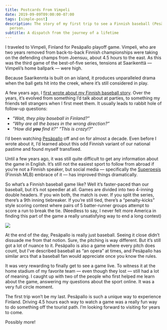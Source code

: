 ```yaml
---
title: Postcards From Vimpeli
date: 2019-09-09T09:00:00-07:00
tags: [simple-post]
description: The story of my first trip to see a Finnish baseball (Pesäpallo) game in
  person.
subtitle: A dispatch from the journey of a lifetime
---
```


I traveled to Vimpeli, Finland for Pesäpallo playoff game. Vimpeli, who are two years removed from back-to-back Finnish championships were taking on the defending champs from Joensuu, about 4.5 hours to the east. As this was the third game of the best-of-five series, tensions at Saarikenttä — Vimpeli’s home ballpark — were high.

Because Saarikennta is built on an island, it produces unparalleled drama when the ball gets hit into the creek, where it’s still considered in play.

A few years ago, I [first wrote about my Finnish baseball story](https://medium.com/@ronbronson/pesapallo-9dc4d3f1ed5e). Over the years, it’s evolved from something I’d talk about at parties, to something my friends tell strangers when I first meet them. It usually leads to rabbit hole of follow-up questions:

* _“Wait, they play baseball in Finland?”_
* _“Why are all the bases in the wrong direction?”_
* _“How did **you**_ _find it?” “This is crazy!?”_

I’d been watching [Pesäpallo](https://en.wikipedia.org/wiki/Pes%C3%A4pallo) off and on for almost a decade. Even before I wrote about it, I’d learned about this odd Finnish variant of our national pastime and found myself transfixed.

Until a few years ago, it was still quite difficult to get any information about the game in English. It’s still not the easiest sport to follow from abroad if you’re not a Finnish speaker, but social media — specifically the [Superpesis](https://twitter.com/superpesis) (Finnish MLB) embrace of it — has improved things dramatically.

So what’s a Finnish baseball game like? Well it’s faster-paced than our baseball, but it’s not speedier at all. Games are divided into two 4-inning double headers. If you win both, the match is over. If you split the series, there’s a 9th inning tiebreaker. If you’re still tied, there’s a “penalty-kicks” style scoring contest where pairs of 5 batter-runner groups attempt to score a run to break the tie. (Needless to say, I never felt more America in finding this part of the game a really unsatisfying way to end a long contest)

![](https://cdn-images-1.medium.com/max/2400/1*2XTB4yt8-RWYTLnG0Y4TlA.jpeg)

At the end of the day, Pesäpallo is really just baseball. Seeing it close didn’t dissuade me from that notion. Sure, the pitching is way different. But it’s still got a lot of nuance to it. Pesäpallo is also a game where every pitch does count, but I’ve described baseball as “an opera” at times, and Pesäpallo has similar arcs that a baseball fan would appreciate once you know the rules.

It was very rewarding to finally get to see a game live. To witness it at the home stadium of my favorite team — even though they lost — still had a lot of meaning. I caught up with two of the people who first helped me learn about the game, answering my questions about the sport online. It was a very full circle moment.

The first trip won’t be my last. Pesäpallo is such a unique way to experience Finland. Driving 4.5 hours each way to watch a game was a really fun way to do something off the tourist path. I’m looking forward to visiting for years to come.

Possibly more!